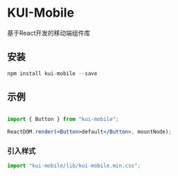 # KUI-Mobile
 基于React开发的移动端组件库

## 安装
```js
npm install kui-mobile --save
```

## 示例
```jsx

import { Button } from "kui-mobile";

ReactDOM.render(<Button>default</Button>, mountNode);

```

### 引入样式

```jsx
import "kui-mobile/lib/kui-mobile.min.css";

```